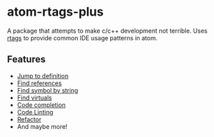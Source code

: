 # atom-rtags-plus

A package that attempts to make c/c++ development not terrible.
Uses [rtags](https://github.com/Andersbakken/rtags) to provide common IDE usage patterns in atom.

## Features
* [Jump to definition](https://raw.githubusercontent.com/sphaerophoria/atom-rtags-plus/master/resources/jump-to-definition.webm)
* [Find references](https://raw.githubusercontent.com/sphaerophoria/atom-rtags-plus/master/resources/references-tree.webm)
* [Find symbol by string](https://raw.githubusercontent.com/sphaerophoria/atom-rtags-plus/master/resources/find-symbol.webm)
* [Find virtuals](https://raw.githubusercontent.com/sphaerophoria/atom-rtags-plus/master/resources/find-virtuals.webm)
* [Code completion](https://raw.githubusercontent.com/sphaerophoria/atom-rtags-plus/master/resources/code-completion.webm)
* [Code Linting](https://raw.githubusercontent.com/sphaerophoria/atom-rtags-plus/master/resources/code-linting.png)
* [Refactor](https://raw.githubusercontent.com/sphaerophoria/atom-rtags-plus/master/resources/refactor.webm)
* And maybe more!
